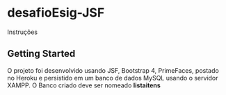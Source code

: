 # desafioEsig-JSF

Instruções

## Getting Started 

O projeto foi desenvolvido usando JSF, Bootstrap 4, PrimeFaces, postado no Heroku e persistido em um banco de dados MySQL usando o servidor XAMPP.
O Banco criado deve ser nomeado **listaitens** 
